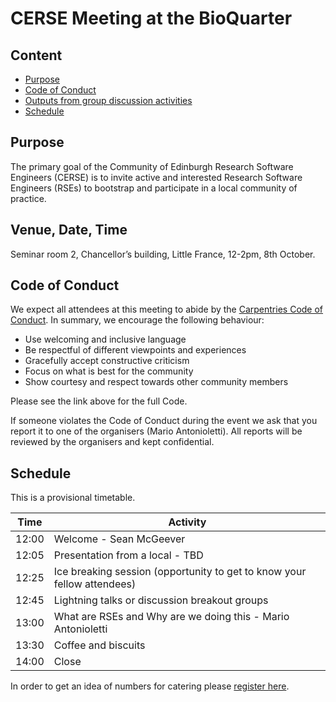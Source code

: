 # CERSE Meeting at the BioQuarter

## Content
* [Purpose](#purpose)
* [Code of Conduct](#code-of-conduct)
* [Outputs from group discussion activities](#outputs-from-group-discussion-activities)
* [Schedule](#schedule)


## Purpose

The primary goal of the Community of Edinburgh Research Software Engineers (CERSE) is to invite active and interested Research Software Engineers (RSEs) to bootstrap and participate in a local community of practice.

##	Venue, Date, Time

Seminar room 2, Chancellor’s building, Little France, 12-2pm, 8th October.

## Code of Conduct

We expect all attendees at this meeting to abide by the [Carpentries Code of Conduct](https://docs.carpentries.org/topic_folders/policies/code-of-conduct.html). In summary, we encourage the following behaviour:

* Use welcoming and inclusive language
* Be respectful of different viewpoints and experiences
* Gracefully accept constructive criticism
* Focus on what is best for the community
* Show courtesy and respect towards other community members

Please see the link above for the full Code.

If someone violates the Code of Conduct during the event we ask that you report it to one of the organisers (Mario Antonioletti). All reports will be reviewed by the organisers and kept confidential.  

## Schedule

This is a provisional timetable.

|Time  | Activity      | 
|------| ------|
|12:00 | Welcome - Sean McGeever |
|12:05 | Presentation from a local - TBD |
|12:25 | Ice breaking session (opportunity to get to know your fellow attendees) |
|12:45 | Lightning talks or discussion breakout groups |
|13:00 | What are RSEs and Why are we doing this - Mario Antonioletti |
|13:30 | Coffee and biscuits |
|14:00 | Close |

In order to get an idea of numbers for catering please [register here](https://www.eventbrite.co.uk/e/edinburgh-rse-community-meeting-bioqaurter-tickets-72920181225).

